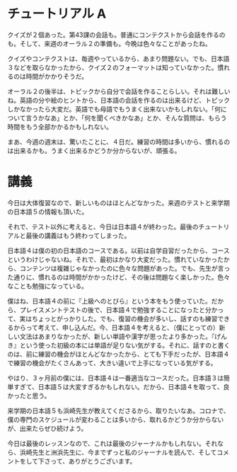 # チュートリアル A

クイズが２個あった。第43課の会話も。普通にコンテクストから会話を作るのも。そして、来週のオーラル２の準備も。今晩は色々なことがあったね。

クイズやコンテクストは、毎週やっているから、あまり問題ない。でも、日本語３などを取らなかったから、クイズ２のフォーマットは知っていなかった。慣れるのは時間がかかりそうだ。

オーラル２の後半は、トピックから自分で会話を作ることらしい。それは難しいね。英語の分や絵のヒントから、日本語の会話を作るのは出来るけど、トピックしかなかったら大変だ。英語でも母語でもうまく出来ないかもしれない。「何について言うかなあ」とか、「何を聞くべきかなあ」とか、そんな質問は、もらう時間をもう全部かかるかもしれない。

まあ、今週の週末は、驚いたことに、４日だ。練習の時間は多いから、慣れるのは出来るかも。うまく出来るかどうか分からないが、頑張る。

# 講義

今日は大体復習なので、新しいものはほとんどなかった。来週のテストと来学期の日本語５の情報も頂いた。

それで、テスト以外に考えると、今日は日本語４が終わった。最後のチュートリアルと最後の講義はもう終わってしまった。

日本語４は僕の初の日本語のコースである。以前は自学自習だったから、コースというわけじゃないね。それで、最初はかなり大変だった。慣れていなかったから、コンテンツは複雑じゃなかったのに色々な問題があった。でも、先生が言った通りに、慣れるのは時間がかかったけど、その後は問題なく楽しかった。色々なことも勉強になっている。

僕はね、日本語４の前に『上級へのとびら』という本をもう使っていた。だから、プレイスメントテストの後で、日本語４で勉強することになったと分かって、実はちょっとがっかりした。でも、復習の機会が多いし、話すのも練習できるからって考えて、申し込んだ。今、日本語４を考えると、（僕にとっての）新しい文法はあまりなかったが、新しい単語や漢字が思ったより多かった。『げんき』という使った初級の本には単語が足りない気がする。それに、話すのと書くのは、前に練習の機会がほとんどなかったから、とても下手だったが、日本語４で練習の機会がたくさんあって、大きい違いで上手になっている気がする。

やはり、３ヶ月前の僕には、日本語４は一番適当なコースだった。日本語３は簡単すぎて、日本語５は大変すぎるかもしれない。だから、日本語４を取って、良かったと思う。

来学期の日本語５も浜崎先生が教えてくださるから、取りたいなあ。コロナで、僕の専門のスケジュールが変わることは多いから、取れるかどうか分からないが、出来たらぜひ続けよう。

今日は最後のレッスンなので、これは最後のジャーナルかもしれない。それなら、浜崎先生と洲浜先生に、今までずっと私のジャーナルを読んで、そしてコメントをして下さって、ありがとうございます。
